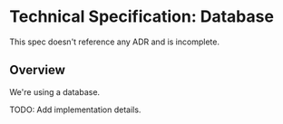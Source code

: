 # Technical Specification: Database

This spec doesn't reference any ADR and is incomplete.

## Overview

We're using a database.

TODO: Add implementation details.
